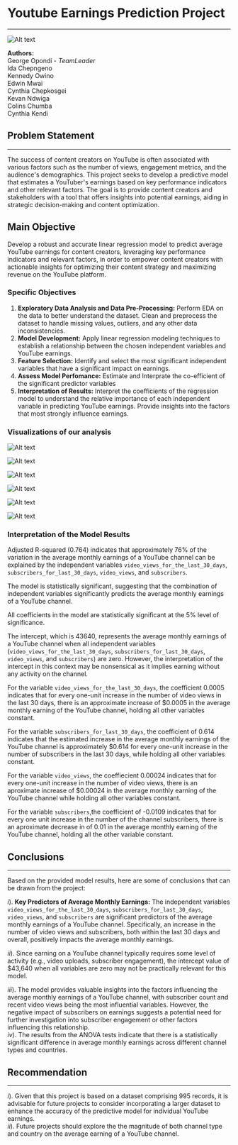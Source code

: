 # **Youtube Earnings Prediction Project**
---

![Alt text](https://popsters.ru/blog/content/all/mceu0slh3u2zrs1wbuxpa1776pcvyzbyuf.jpg)

**Authors:** <br>
George Opondi  - $Team Leader$ <br>
Ida Chepngeno <br>
Kennedy Owino <br>
Edwin Mwai <br>
Cynthia Chepkosgei <br>
Kevan Ndwiga <br>
Colins Chumba <br>
Cynthia Kendi


## **Problem Statement**
---
The success of content creators on YouTube is often associated with various factors such as the number of views, engagement metrics, and the audience's demographics. This project seeks to develop a predictive model that estimates a YouTuber's earnings based on key performance indicators and other relevant factors. The goal is to provide content creators and stakeholders with a tool that offers insights into potential earnings, aiding in strategic decision-making and content optimization.

## **Main Objective**

Develop a robust and accurate linear regression model to predict average YouTube earnings for content creators, leveraging key performance indicators and relevant factors, in order to empower content creators with actionable insights for optimizing their content strategy and maximizing revenue on the YouTube platform.

### Specific Objectives

1. **Exploratory Data Analysis and Data Pre-Processing:** Perform EDA on the data to better understand the dataset. Clean and preprocess the dataset to handle missing values, outliers, and any other data inconsistencies.
2. **Model Development:** Apply linear regression modeling techniques to establish a relationship between the chosen independent variables and YouTube earnings.
3. **Feature Selection:** Identify and select the most significant independent variables that have a significant impact on earnings. 
4. **Assess Model Perfomance:** Estimate and Interprate the co-efficient of the significant predictor variables
5. **Interpretation of Results:** Interpret the coefficients of the regression model to understand the relative importance of each independent variable in predicting YouTube earnings. Provide insights into the factors that most strongly influence earnings.

### Visualizations of our analysis
![Alt text](Visualizations/output.png)

![Alt text](<Visualizations/Scatterplot of Subscribers vs. Average Monthly  Earnings.png>)

![Alt text](<Visualizations/Scatterplot of Video views for the last 30 days vs. Average Monthly  Earnings.png>)

![Alt text](<Visualizations/Scatterplot of Video Views vs. Average Monthly  Earnings.png>)

![Alt text](<Visualizations/Top 10 Countries with the Most Subscribers.png>)

![Alt text](<Visualizations/Correlation matrix.png>)

### Interpretation of the Model Results

Adjusted R-squared (0.764) indicates that approximately 76% of the variation in the average monthly earnings of a YouTube channel can be explained by the independent variables `video_views_for_the_last_30_days`, `subscribers_for_last_30_days`, `video_views`, and `subscribers`.

The model is statistically significant, suggesting that the combination of independent variables significantly predicts the average monthly earnings of a YouTube channel.

All coefficients in the model are statistically significant at the 5% level of significance.

The intercept, which is 43640, represents the average monthly earnings of a YouTube channel when all independent variables (`video_views_for_the_last_30_days`, `subscribers_for_last_30_days`, `video_views`, and `subscribers`) are zero. However, the interpretation of the intercept in this context may be nonsensical as it implies earning without any activity on the channel.

For the variable `video_views_for_the_last_30_days`, the coefficient 0.0005 indicates that for every one-unit increase in the number of video views in the last 30 days, there is an approximate increase of $0.0005 in the average monthly earning of the YouTube channel, holding all other variables constant.

For the variable `subscribers_for_last_30_days`, the coefficient of 0.614 indicates that the estimated increase in the average monthly earnings of the YouTube channel is approximately $0.614 for every one-unit increase in the number of subscribers in the last 30 days, while holding all other variables constant.

For the variable `video_views`, the coeffiecient 0.00024 indicates that for every one-unit increase in the number of video views, there is an aproximate increase of $0.00024 in the average monthly earning of the YouTube channel while holding all other variables constant.


For the variable `subscribers`,the coefficient of -0.0109 indicates that for every one unit increase in the number of the channel subscribers, there is an aproximate decrease in of 0.01 in the average monthly earning of the YouTube channel, holding all the other variable constant.

## **Conclusions**
---
Based on the provided model results, here are some of conclusions that can be drawn from the project:

$i).$ **Key Predictors of Average Monthly Earnings:** The independent variables `video_views_for_the_last_30_days`, `subscribers_for_last_30_days`, `video_views`, and `subscribers` are significant predictors of the average monthly earnings of a YouTube channel. Specifically, an increase in the number of video views and subscribers, both within the last 30 days and overall, positively impacts the average monthly earnings.<br>

$ii).$ Since earning on a YouTube channel typically requires some level of activity (e.g., video uploads, subscriber engagement), the intercept value of $43,640 when all variables are zero may not be practically relevant for this model. <br>

$iii).$ The model provides valuable insights into the factors influencing the average monthly earnings of a YouTube channel, with subscriber count and recent video views being the most influential variables. However, the negative impact of subscribers on earnings suggests a potential need for further investigation into subscriber engagement or other factors influencing this relationship.<br>
$iv).$ The results from the ANOVA tests indicate that there is a statistically significant difference in average monthly earnings across different channel types and countries.

## **Recommendation**
---

$i).$ Given that this project is based on a dataset comprising 995 records, it is advisable for future projects to consider incorporating a larger dataset to enhance the accuracy of the predictive model for individual YouTube earnings.<br>
$ii).$ Future projects should explore the the magnitude of both channel type and country on the average earning of a YouTube channel.